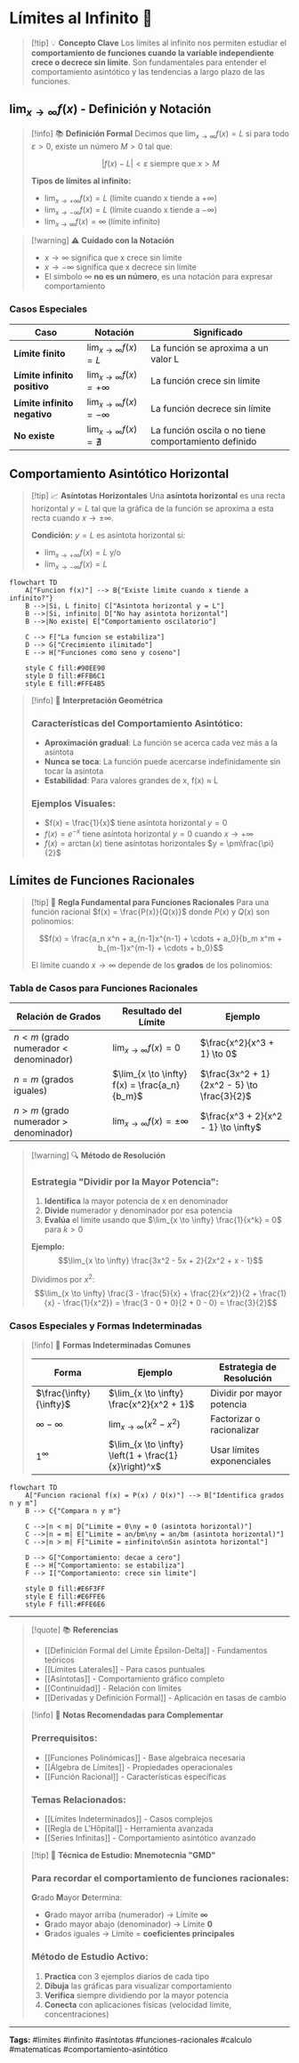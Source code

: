 # Límites al Infinito 🚀

> [!tip] 💡 **Concepto Clave** Los límites al infinito nos permiten estudiar el **comportamiento de funciones cuando la variable independiente crece o decrece sin límite**. Son fundamentales para entender el comportamiento asintótico y las tendencias a largo plazo de las funciones.

## $\lim_{x \to \infty} f(x)$ - Definición y Notación

> [!info] 📚 **Definición Formal** Decimos que $\lim_{x \to \infty} f(x) = L$ si para todo $\varepsilon > 0$, existe un número $M > 0$ tal que:
> 
> $$|f(x) - L| < \varepsilon \text{ siempre que } x > M$$
> 
> **Tipos de límites al infinito:**
> 
> - $\lim_{x \to +\infty} f(x) = L$ (límite cuando x tiende a $+\infty$)
> - $\lim_{x \to -\infty} f(x) = L$ (límite cuando x tiende a $-\infty$)
> - $\lim_{x \to \infty} f(x) = \infty$ (límite infinito)

> [!warning] ⚠️ **Cuidado con la Notación**
> 
> - $x \to \infty$ significa que x crece sin límite
> - $x \to -\infty$ significa que x decrece sin límite
> - El símbolo $\infty$ **no es un número**, es una notación para expresar comportamiento

### Casos Especiales

|Caso|Notación|Significado|
|---|---|---|
|**Límite finito**|$\lim_{x \to \infty} f(x) = L$|La función se aproxima a un valor L|
|**Límite infinito positivo**|$\lim_{x \to \infty} f(x) = +\infty$|La función crece sin límite|
|**Límite infinito negativo**|$\lim_{x \to \infty} f(x) = -\infty$|La función decrece sin límite|
|**No existe**|$\lim_{x \to \infty} f(x) = \nexists$|La función oscila o no tiene comportamiento definido|

## Comportamiento Asintótico Horizontal

> [!tip] 📈 **Asíntotas Horizontales** Una **asíntota horizontal** es una recta horizontal $y = L$ tal que la gráfica de la función se aproxima a esta recta cuando $x \to \pm\infty$.
> 
> **Condición:** $y = L$ es asíntota horizontal si:
> 
> - $\lim_{x \to +\infty} f(x) = L$ y/o
> - $\lim_{x \to -\infty} f(x) = L$

```mermaid
flowchart TD
    A["Funcion f(x)"] --> B{"Existe limite cuando x tiende a infinito?"}
    B -->|Si, L finito| C["Asintota horizontal y = L"]
    B -->|Si, infinito| D["No hay asintota horizontal"]
    B -->|No existe| E["Comportamiento oscilatorio"]
    
    C --> F["La funcion se estabiliza"]
    D --> G["Crecimiento ilimitado"]
    E --> H["Funciones como seno y coseno"]
    
    style C fill:#90EE90
    style D fill:#FFB6C1
    style E fill:#FFE4B5
```

> [!info] 🎯 **Interpretación Geométrica**
> 
> ### Características del Comportamiento Asintótico:
> 
> - **Aproximación gradual**: La función se acerca cada vez más a la asíntota
> - **Nunca se toca**: La función puede acercarse indefinidamente sin tocar la asíntota
> - **Estabilidad**: Para valores grandes de x, f(x) ≈ L
> 
> ### Ejemplos Visuales:
> 
> - $f(x) = \frac{1}{x}$ tiene asíntota horizontal $y = 0$
> - $f(x) = e^{-x}$ tiene asíntota horizontal $y = 0$ cuando $x \to +\infty$
> - $f(x) = \arctan(x)$ tiene asíntotas horizontales $y = \pm\frac{\pi}{2}$

## Límites de Funciones Racionales

> [!tip] 🧮 **Regla Fundamental para Funciones Racionales** Para una función racional $f(x) = \frac{P(x)}{Q(x)}$ donde $P(x)$ y $Q(x)$ son polinomios:
> 
> $$f(x) = \frac{a_n x^n + a_{n-1}x^{n-1} + \cdots + a_0}{b_m x^m + b_{m-1}x^{m-1} + \cdots + b_0}$$
> 
> El límite cuando $x \to \infty$ depende de los **grados** de los polinomios:

### Tabla de Casos para Funciones Racionales

|Relación de Grados|Resultado del Límite|Ejemplo|
|---|---|---|
|$n < m$ (grado numerador < denominador)|$\lim_{x \to \infty} f(x) = 0$|$\frac{x^2}{x^3 + 1} \to 0$|
|$n = m$ (grados iguales)|$\lim_{x \to \infty} f(x) = \frac{a_n}{b_m}$|$\frac{3x^2 + 1}{2x^2 - 5} \to \frac{3}{2}$|
|$n > m$ (grado numerador > denominador)|$\lim_{x \to \infty} f(x) = \pm\infty$|$\frac{x^3 + 2}{x^2 - 1} \to \infty$|

> [!warning] 🔍 **Método de Resolución**
> 
> ### Estrategia "Dividir por la Mayor Potencia":
> 
> 1. **Identifica** la mayor potencia de x en denominador
> 2. **Divide** numerador y denominador por esa potencia
> 3. **Evalúa** el límite usando que $\lim_{x \to \infty} \frac{1}{x^k} = 0$ para $k > 0$
> 
> **Ejemplo:** $$\lim_{x \to \infty} \frac{3x^2 - 5x + 2}{2x^2 + x - 1}$$
> 
> Dividimos por $x^2$: $$\lim_{x \to \infty} \frac{3 - \frac{5}{x} + \frac{2}{x^2}}{2 + \frac{1}{x} - \frac{1}{x^2}} = \frac{3 - 0 + 0}{2 + 0 - 0} = \frac{3}{2}$$

### Casos Especiales y Formas Indeterminadas

> [!info] 🤔 **Formas Indeterminadas Comunes**
> 
> |Forma|Ejemplo|Estrategia de Resolución|
> |---|---|---|
> |$\frac{\infty}{\infty}$|$\lim_{x \to \infty} \frac{x^2}{x^2 + 1}$|Dividir por mayor potencia|
> |$\infty - \infty$|$\lim_{x \to \infty} (x^2 - x^2)$|Factorizar o racionalizar|
> |$1^\infty$|$\lim_{x \to \infty} \left(1 + \frac{1}{x}\right)^x$|Usar límites exponenciales|

```mermaid
flowchart TD
    A["Funcion racional f(x) = P(x) / Q(x)"] --> B["Identifica grados n y m"]
    B --> C{"Compara n y m"}
    
    C -->|n < m| D["Limite = 0\ny = 0 (asintota horizontal)"]
    C -->|n = m| E["Limite = an/bm\ny = an/bm (asintota horizontal)"]
    C -->|n > m| F["Limite = ±infinito\nSin asintota horizontal"]
    
    D --> G["Comportamiento: decae a cero"]
    E --> H["Comportamiento: se estabiliza"]
    F --> I["Comportamiento: crece sin limite"]
    
    style D fill:#E6F3FF
    style E fill:#E6FFE6  
    style F fill:#FFE6E6
```

---

> [!quote] 📚 **Referencias**
> 
> - [[Definición Formal del Límite Épsilon-Delta]] - Fundamentos teóricos
> - [[Límites Laterales]] - Para casos puntuales
> - [[Asíntotas]] - Comportamiento gráfico completo
> - [[Continuidad]] - Relación con límites
> - [[Derivadas y Definición Formal]] - Aplicación en tasas de cambio

> [!info] 📖 **Notas Recomendadas para Complementar**
> 
> ### Prerrequisitos:
> 
> - [[Funciones Polinómicas]] - Base algebraica necesaria
> - [[Álgebra de Límites]] - Propiedades operacionales
> - [[Función Racional]] - Características específicas
> 
> ### Temas Relacionados:
> 
> - [[Límites Indeterminados]] - Casos complejos
> - [[Regla de L'Hôpital]] - Herramienta avanzada
> - [[Series Infinitas]] - Comportamiento asintótico avanzado

> [!tip] 🧠 **Técnica de Estudio: Mnemotecnia "GMD"**
> 
> ### Para recordar el comportamiento de funciones racionales:
> 
> **G**rado **M**ayor **D**etermina:
> 
> - **G**rado mayor arriba (numerador) → Límite **∞**
> - **G**rado mayor abajo (denominador) → Límite **0**
> - **G**rados iguales → Límite = **coeficientes principales**
> 
> ### Método de Estudio Activo:
> 
> 1. **Practica** con 3 ejemplos diarios de cada tipo
> 2. **Dibuja** las gráficas para visualizar comportamiento
> 3. **Verifica** siempre dividiendo por la mayor potencia
> 4. **Conecta** con aplicaciones físicas (velocidad límite, concentraciones)

---

**Tags:** #limites #infinito #asíntotas #funciones-racionales #calculo #matematicas #comportamiento-asintótico